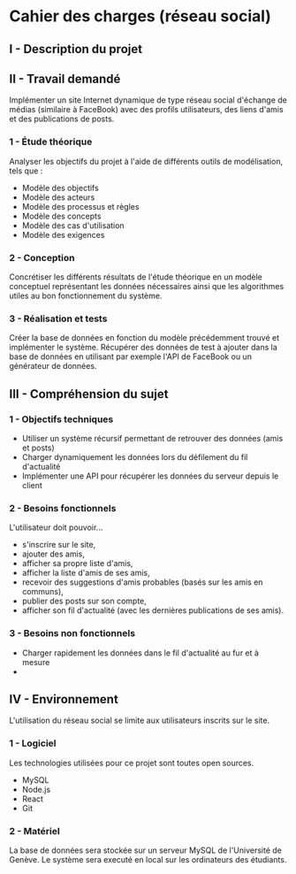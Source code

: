 # Cahier des charges (réseau social)

## I - Description du projet



## II - Travail demandé

Implémenter un site Internet dynamique de type réseau social d'échange de médias (similaire à FaceBook) avec des profils utilisateurs, des liens d'amis et des publications de posts.

### 1 - Étude théorique

Analyser les objectifs du projet à l'aide de différents outils de modélisation, tels que :

- Modèle des objectifs
- Modèle des acteurs
- Modèle des processus et règles
- Modèle des concepts
- Modèle des cas d'utilisation
- Modèle des exigences

### 2 - Conception

Concrétiser les différents résultats de l'étude théorique en un modèle conceptuel représentant les données nécessaires ainsi que les algorithmes utiles au bon fonctionnement du système.

### 3 - Réalisation et tests

Créer la base de données en fonction du modèle précédemment trouvé et implémenter le système. Récupérer des données de test à ajouter dans la base de données en utilisant par exemple l'API de FaceBook ou un générateur de données.

## III - Compréhension du sujet

### 1 - Objectifs techniques

- Utiliser un système récursif permettant de retrouver des données (amis et posts)
- Charger dynamiquement les données lors du défilement du fil d'actualité
- Implémenter une API pour récupérer les données du serveur depuis le client

### 2 - Besoins fonctionnels

L'utilisateur doit pouvoir...

- s'inscrire sur le site,
- ajouter des amis,
- afficher sa propre liste d'amis,
- afficher la liste d'amis de ses amis,
- recevoir des suggestions d'amis probables (basés sur les amis en communs),
- publier des posts sur son compte,
- afficher son fil d'actualité (avec les dernières publications de ses amis).

### 3 - Besoins non fonctionnels

- Charger rapidement les données dans le fil d'actualité au fur et à mesure
- 

## IV - Environnement

L'utilisation du réseau social se limite aux utilisateurs inscrits sur le site.

### 1 - Logiciel

Les technologies utilisées pour ce projet sont toutes open sources.

- MySQL
- Node.js
- React
- Git

### 2 - Matériel

La base de données sera stockée sur un serveur MySQL de l'Université de Genève. Le système sera executé en local sur les ordinateurs des étudiants.